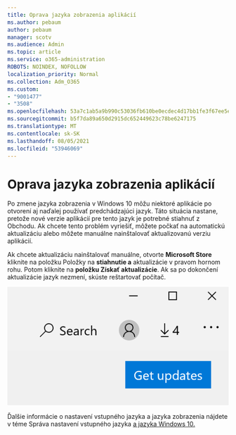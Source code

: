 ```yaml
---
title: Oprava jazyka zobrazenia aplikácií
ms.author: pebaum
author: pebaum
manager: scotv
ms.audience: Admin
ms.topic: article
ms.service: o365-administration
ROBOTS: NOINDEX, NOFOLLOW
localization_priority: Normal
ms.collection: Adm_O365
ms.custom:
- "9001477"
- "3508"
ms.openlocfilehash: 53a7c1ab5a9b990c53036fb610be0ecdec4d17bb1fe3f67ee5e6e2e0028cb55d
ms.sourcegitcommit: b5f7da89a650d2915dc652449623c78be6247175
ms.translationtype: MT
ms.contentlocale: sk-SK
ms.lasthandoff: 08/05/2021
ms.locfileid: "53946069"
---
```

# <a name="fix-the-display-language-of-apps"></a>Oprava jazyka zobrazenia aplikácií

Po zmene jazyka zobrazenia v Windows 10 môžu niektoré aplikácie po otvorení aj naďalej používať predchádzajúci jazyk. Táto situácia nastane, pretože nové verzie aplikácií pre tento jazyk je potrebné stiahnuť z Obchodu. Ak chcete tento problém vyriešiť, môžete počkať na automatickú aktualizáciu alebo môžete manuálne nainštalovať aktualizovanú verziu aplikácií.

Ak chcete aktualizáciu nainštalovať manuálne, otvorte **Microsoft Store** kliknite na položku Položky na **stiahnutie a** aktualizácie v pravom hornom rohu. Potom kliknite na **položku Získať aktualizácie**. Ak sa po dokončení aktualizácie jazyk nezmení, skúste reštartovať počítač.

![Získať aktualizácie.](media/get-updates.png)

Ďalšie informácie o nastavení vstupného jazyka a jazyka zobrazenia nájdete v téme Správa nastavení vstupného jazyka [a jazyka Windows 10.](https://support.microsoft.com/help/4027670/windows-10-add-and-switch-input-and-display-language-preferences)
